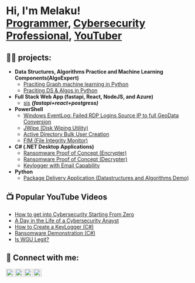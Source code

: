 <h1>Hi, I'm Melaku! <br/><a href="https://github.com/melaku51">Programmer</a>, <a href="https://www.linkedin.com/in/melaku-abriham-7a7503160/">Cybersecurity Professional</a>, <a href="https://www.youtube.com/@mela-if/">YouTuber</a></h1>

<h2>👨‍💻 projects:</h2>

- <b>Data Structures, Algorithms Practice and Machine Learning Components(AlgoExpert)</b>
  - [Praciting Graph machine learning in Python](https://github.com/melaku51/IoT_botnet_DDoS_attack_detection_using_GraphSAGE)
  - [Praciting DS & Algos in Python](https://github.com/melaku51/Algorithms-Practice)
- <b>Full Stack Web App (fastapi, React, NodeJS, and Azure)</b>
  - [sis](https://github.com/melaku51/college-managment-system) <b><i>(fastapi+react+postgress)</b></i>
- <b>PowerShell</b>
  - [Windows EventLog: Failed RDP Logins Source IP to full GeoData Conversion](https://github.com/melaku51/Sentinel-Lab)
  - [JWipe (Disk Wiping Utility)](https://github.com/melaku51/Jwipe.PowerShell)
  - [Active Directory Bulk User Creation](https://github.com/melaku51/AD_PS)
  - [FIM (File Integrity Monitor)](https://github.com/joshmadakor1/PowerShell-Integrity-FIM)
- <b>C# (.NET Desktop Applications)</b>
  - [Ransomware Proof of Concept (Encrypter)](https://github.com/melaku51/EncrypterPOC)
  - [Ransomware Proof of Concept (Decrypter)](https://github.com/melaku51/DecrypterPOC)
  - [Keylogger with Email Capability](https://github.com/melaku51/Key-Logger-With-Email)
- <b>Python</b>
  - [Package Delivery Application (Datastructures and Algorithms Demo)](https://github.com/melaku51/Package-Delivery-Pathfinding-Algorithm)

<h2>📺 Popular YouTube Videos</h2>

- [How to get into Cybersecurity Starting From Zero](https://www.youtube.com/watch?v=a83ASGn_V_s)
- [A Day in the Life of a Cybersecurity Anayst](https://www.youtube.com/watch?v=uHy3oM7NnoU)
- [How to Create a KeyLogger (C#)](https://www.youtube.com/watch?v=N-L9hklSlNk)
- [Ransomware Demonstration (C#)](https://www.youtube.com/watch?v=OfvdQeh79s0)
- [Is WGU Legit?](https://www.youtube.com/watch?v=E2MwRWxDBkA)

<h2> 🤳 Connect with me:</h2>

[<img align="left" alt="MelakuAbriham | YouTube" width="22px" src="https://cdn.jsdelivr.net/npm/simple-icons@v3/icons/youtube.svg" />][youtube]
[<img align="left" alt="MelakuAbriham | Twitter" width="22px" src="https://cdn.jsdelivr.net/npm/simple-icons@v3/icons/twitter.svg" />][twitter]
[<img align="left" alt="MelakuAbriham | LinkedIn" width="22px" src="https://cdn.jsdelivr.net/npm/simple-icons@v3/icons/linkedin.svg" />][linkedin]
[<img align="left" alt="MelakuAbriham | Instagram" width="22px" src="https://cdn.jsdelivr.net/npm/simple-icons@v3/icons/instagram.svg" />][instagram]

[twitter]: https://twitter.com/MelakuAbriham
[youtube]: https://www.youtube.com/c/MelakuAbriham
[instagram]: https://www.instagram.com/MelakuAbriham/
[linkedin]: https://linkedin.com/in/MelakuAbriham

<!--
**melaku51/melaku51** is a ✨ _special_ ✨ repository because its `README.md` (this file) appears on your GitHub profile.

Here are some ideas to get you started:

- 🔭 I’m currently working on ...
- 🌱 I’m currently learning ...
- 👯 I’m looking to collaborate on ...
- 🤔 I’m looking for help with ...
- 💬 Ask me about ...
- 📫 How to reach me: ...
- 😄 Pronouns: ...
- ⚡ Fun fact: ...
-->
